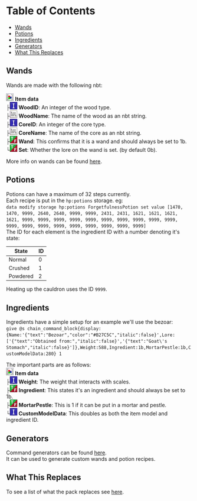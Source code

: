# Table of Contents
- [Wands](#wands)
- [Potions](#potions)
- [Ingredients](#ingredients)
- [Generators](#generators)
- [What This Replaces](#what-this-replaces)


## Wands
Wands are made with the following nbt:  

<img title="Compound" src="./assets/compound.png" alt="Nbt icon" width="20" /> <b>Item data</b>    
├<img title="Int" src="./assets/int.png" alt="Nbt icon" width="20" /> <b>WoodID</b>: An integer of the wood type.    
├<img title="String" src="./assets/string.png" alt="Nbt icon" width="20" /> <b>WoodName</b>: The name of the wood as an nbt string.    
├<img title="Int" src="./assets/int.png" alt="Nbt icon" width="20" /> <b>CoreID</b>: An integer of the core type.    
├<img title="String" src="./assets/string.png" alt="Nbt icon" width="20" /> <b>CoreName</b>: The name of the core as an nbt string.    
├<img title="Bool" src="./assets/bool.png" alt="Nbt icon" width="20" /> <b>Wand</b>: This confirms that it is a wand and should always be set to 1b.    
└<img title="Bool" src="./assets/bool.png" alt="Nbt icon" width="20" /> <b>Set</b>: Whether the lore on the wand is set. (by default 0b).    

More info on wands can be found [here](https://github.com/lemonhandgrenade/hp-datapack/blob/main/docs/Wands.md).

## Potions
Potions can have a maximum of 32 steps currently.  
Each recipe is put in the `hp:potions` storage. eg:  
`data modify storage hp:potions ForgetfulnessPotion set value [1470, 1470, 9999, 2640, 2640, 9999, 9999, 2431, 2431, 1621, 1621, 1621, 1621, 9999, 9999, 9999, 9999, 9999, 9999, 9999, 9999, 9999, 9999, 9999, 9999, 9999, 9999, 9999, 9999, 9999, 9999, 9999]`  
The ID for each element is the ingredient ID with a number denoting it's state:  

| State    | ID |
| -------- | -- |
| Normal   | 0  |
| Crushed  | 1  |
| Powdered | 2  |

Heating up the cauldron uses the ID `9999`.

## Ingredients
Ingredients have a simple setup for an example we'll use the bezoar:  
`give @s chain_command_block{display:{Name:'{"text":"Bezoar","color":"#B27C5C","italic":false}',Lore:['{"text":"Obtained from:","italic":false}','{"text":"Goat\'s Stomach","italic":false}']},Weight:588,Ingredient:1b,MortarPestle:1b,CustomModelData:280} 1`  

The important parts are as follows:  
<img title="Compound" src="./assets/compound.png" alt="Nbt icon" width="20" /> <b>Item data</b>    
├<img title="Int" src="./assets/int.png" alt="Nbt icon" width="20" /> <b>Weight</b>: The weight that interacts with scales.  
├<img title="Bool" src="./assets/bool.png" alt="Nbt icon" width="20" /> <b>Ingredient</b>: This states it's an ingredient and should always be set to 1b.  
├<img title="Bool" src="./assets/bool.png" alt="Nbt icon" width="20" /> <b>MortarPestle</b>: This is 1 if it can be put in a mortar and pestle.  
└<img title="Int" src="./assets/int.png" alt="Nbt icon" width="20" /> <b>CustomModelData</b>: This doubles as both the item model and ingredient ID. 

## Generators
Command generators can be found [here](https://lemonhandgrenade.github.io/repos/hp-datapack/generator.html).  
It can be used to generate custom wands and potion recipes.

## What This Replaces
To see a list of what the pack replaces see [here](https://github.com/lemonhandgrenade/hp-datapack/blob/main/docs/Replaces.md).